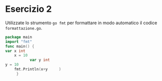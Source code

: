 # Esercizio 2

Utilizzate lo strumento `go fmt` per formattare in modo automatico il codice `formattazione.go`.

```go
package main
import "fmt"
func main() {
var x int
	x = 10
	       var y int
y = 10
	fmt.Println(x+y     )
     }
```
